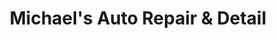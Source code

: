 ---
title: "Michael's Auto Repair & Detail"
url: /seattle/michaels-auto-repair-und-detail/
shop: Autowerkstatt
---